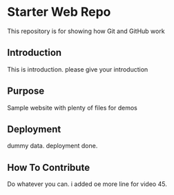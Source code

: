 # Starter Web Repo

This repository is for showing how Git and GitHub work


## Introduction
This is introduction. please give your introduction


## Purpose
Sample website with plenty of files for demos

## Deployment
dummy data. deployment done.



## How To Contribute
Do whatever you can. i added oe more line for video 45.